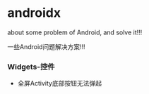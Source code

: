 # androidx
about some problem of Android, and solve it!!!

一些Android问题解决方案!!!



### Widgets-控件

- 全屏Activity底部按钮无法弹起

